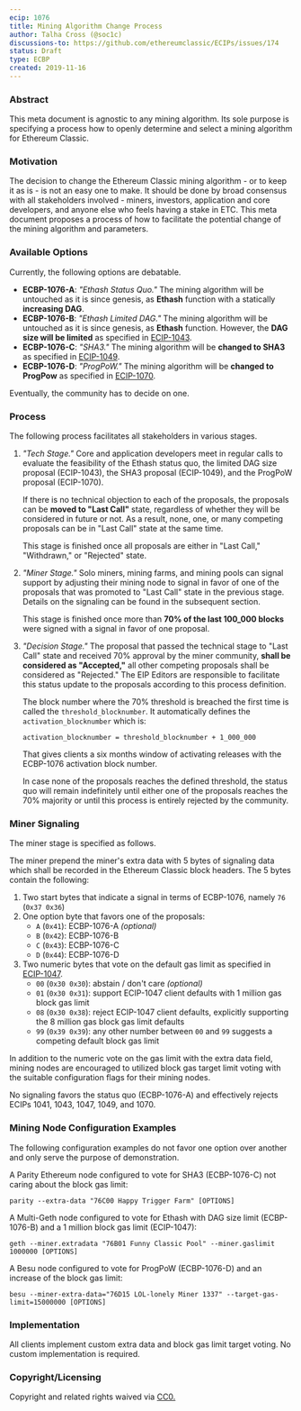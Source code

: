 ```yaml
---
ecip: 1076
title: Mining Algorithm Change Process
author: Talha Cross (@soc1c)
discussions-to: https://github.com/ethereumclassic/ECIPs/issues/174
status: Draft
type: ECBP
created: 2019-11-16
---
```


### Abstract
This meta document is agnostic to any mining algorithm. Its sole purpose is specifying a process how to openly determine and select a mining algorithm for Ethereum Classic.

### Motivation
The decision to change the Ethereum Classic mining algorithm - or to keep it as is - is not an easy one to make. It should be done by broad consensus with all stakeholders involved - miners, investors, application and core developers, and anyone else who feels having a stake in ETC. This meta document proposes a process of how to facilitate the potential change of the mining algorithm and parameters.

### Available Options
Currently, the following options are debatable.

- **ECBP-1076-A**: _"Ethash Status Quo."_ The mining algorithm will be untouched as it is since genesis, as **Ethash** function with a statically **increasing DAG**.
- **ECBP-1076-B**: _"Ethash Limited DAG."_ The mining algorithm will be untouched as it is since genesis, as **Ethash** function. However, the **DAG size will be limited** as specified in [ECIP-1043](https://ecips.ethereumclassic.org/ECIPs/ecip-1043).
- **ECBP-1076-C**: _"SHA3."_ The mining algorithm will be **changed to SHA3** as specified in [ECIP-1049](https://ecips.ethereumclassic.org/ECIPs/ecip-1049).
- **ECBP-1076-D**: _"ProgPoW."_ The mining algorithm will be **changed to ProgPow** as specified in [ECIP-1070](https://ecips.ethereumclassic.org/ECIPs/ecip-1070).

Eventually, the community has to decide on one.

### Process
The following process facilitates all stakeholders in various stages.

1. _"Tech Stage."_ Core and application developers meet in regular calls to evaluate the feasibility of the Ethash status quo, the limited DAG size proposal (ECIP-1043), the SHA3 proposal (ECIP-1049), and the ProgPoW proposal (ECIP-1070).

    If there is no technical objection to each of the proposals, the proposals can be **moved to "Last Call"** state, regardless of whether they will be considered in future or not. As a result, none, one, or many competing proposals can be in "Last Call" state at the same time.

    This stage is finished once all proposals are either in "Last Call," "Withdrawn," or "Rejected" state.

2. _"Miner Stage."_ Solo miners, mining farms, and mining pools can signal support by adjusting their mining node to signal in favor of one of the proposals that was promoted to "Last Call" state in the previous stage. Details on the signaling can be found in the subsequent section.

    This stage is finished once more than **70% of the last 100_000 blocks** were signed with a signal in favor of one proposal.
3. _"Decision Stage."_ The proposal that passed the technical stage to "Last Call" state and received 70% approval by the miner community, **shall be considered as "Accepted,"** all other competing proposals shall be considered as "Rejected." The EIP Editors are responsible to facilitate this status update to the proposals according to this process definition.

    The block number where the 70% threshold is breached the first time is called the `threshold_blocknumber`. It automatically defines the `activation_blocknumber` which is:

    ```
    activation_blocknumber = threshold_blocknumber + 1_000_000
    ```

    That gives clients a six months window of activating releases with the ECBP-1076 activation block number.

    In case none of the proposals reaches the defined threshold, the status quo will remain indefinitely until either one of the proposals reaches the 70% majority or until this process is entirely rejected by the community.

### Miner Signaling
The miner stage is specified as follows.

The miner prepend the miner's extra data with 5 bytes of signaling data which shall be recorded in the Ethereum Classic block headers. The 5 bytes contain the following:

1. Two start bytes that indicate a signal in terms of ECBP-1076, namely `76` (`0x37 0x36`)
2. One option byte that favors one of the proposals:
    - `A` (`0x41`): ECBP-1076-A _(optional)_
    - `B` (`0x42`): ECBP-1076-B
    - `C` (`0x43`): ECBP-1076-C
    - `D` (`0x44`): ECBP-1076-D
3. Two numeric bytes that vote on the default gas limit as specified in [ECIP-1047](https://ecips.ethereumclassic.org/ECIPs/ecip-1047).
    - `00` (`0x30 0x30`): abstain / don't care _(optional)_
    - `01` (`0x30 0x31`): support ECIP-1047 client defaults with 1 million gas block gas limit
    - `08` (`0x30 0x38`): reject ECIP-1047 client defaults, explicitly supporting the 8 million gas block gas limit defaults
    - `99` (`0x39 0x39`): any other number between `00` and `99` suggests a competing default block gas limit

In addition to the numeric vote on the gas limit with the extra data field, mining nodes are encouraged to utilized block gas target limit voting with the suitable configuration flags for their mining nodes.

No signaling favors the status quo (ECBP-1076-A) and effectively rejects ECIPs 1041, 1043, 1047, 1049, and 1070.

### Mining Node Configuration Examples
The following configuration examples do not favor one option over another and only serve the purpose of demonstration.

A Parity Ethereum node configured to vote for SHA3 (ECBP-1076-C) not caring about the block gas limit:

```
parity --extra-data "76C00 Happy Trigger Farm" [OPTIONS]
```

A Multi-Geth node configured to vote for Ethash with DAG size limit (ECBP-1076-B) and a 1 million block gas limit (ECIP-1047):

```
geth --miner.extradata "76B01 Funny Classic Pool" --miner.gaslimit 1000000 [OPTIONS]
```
A Besu node configured to vote for ProgPoW (ECBP-1076-D) and an increase of the block gas limit:

```
besu --miner-extra-data="76D15 LOL-lonely Miner 1337" --target-gas-limit=15000000 [OPTIONS]
```

### Implementation
All clients implement custom extra data and block gas limit target voting. No custom implementation is required.

### Copyright/Licensing
Copyright and related rights waived via [CC0.](https://creativecommons.org/publicdomain/zero/1.0/)

